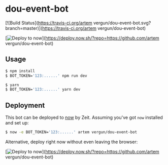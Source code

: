 # dou-event-bot

[![Build Status](https://travis-ci.org/artem vergun/dou-event-bot.svg?branch=master)](https://travis-ci.org/artem vergun/dou-event-bot)

[![Deploy to now](https://deploy.now.sh/static/button.svg)](https://deploy.now.sh/?repo=https://github.com/artem vergun/dou-event-bot)

## Usage

```sh
$ npm install
$ BOT_TOKEN='123:......' npm run dev
```

```sh
$ yarn
$ BOT_TOKEN='123:......' yarn dev
```

## Deployment

This bot can be deployed to [now](https://zeit.co/now) by Zeit.
Assuming you've got `now` installed and set up:

```sh
$ now -e BOT_TOKEN='123:......' artem vergun/dou-event-bot
```

Alternative, deploy right now without even leaving the browser:

[![Deploy to now](https://deploy.now.sh/static/button.svg)](https://deploy.now.sh/?repo=https://github.com/artem vergun/dou-event-bot)
